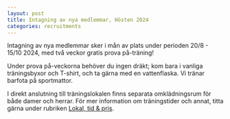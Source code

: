 ```yaml
---
layout: post
title: Intagning av nya medlemmar, Hösten 2024
categories: recruitments
---
```


Intagning av nya medlemmar sker i mån av plats under perioden 20/8 - 15/10 2024, med två veckor gratis prova på-träning!

Under prova på-veckorna behöver du ingen dräkt; kom bara i vanliga träningsbyxor och T-shirt, och ta gärna med en vattenflaska. Vi tränar barfota på sportmattor.

I direkt anslutning till träningslokalen finns separata omklädningsrum för både damer och herrar. För mer information om träningstider och annat, titta gärna under rubriken [Lokal, tid & pris](/lokal-tid/).
